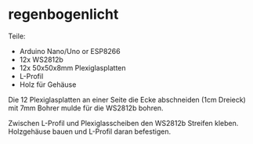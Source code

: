 # regenbogenlicht

Teile:
  * Arduino Nano/Uno or ESP8266
  * 12x WS2812b
  * 12x 50x50x8mm Plexiglasplatten
  * L-Profil
  * Holz für Gehäuse


Die 12 Plexiglasplatten an einer Seite die Ecke abschneiden (1cm Dreieck) mit 7mm Bohrer mulde für die WS2812b bohren.

Zwischen L-Profil und Plexiglasscheiben den WS2812b Streifen kleben. Holzgehäuse bauen und L-Profil daran befestigen.
